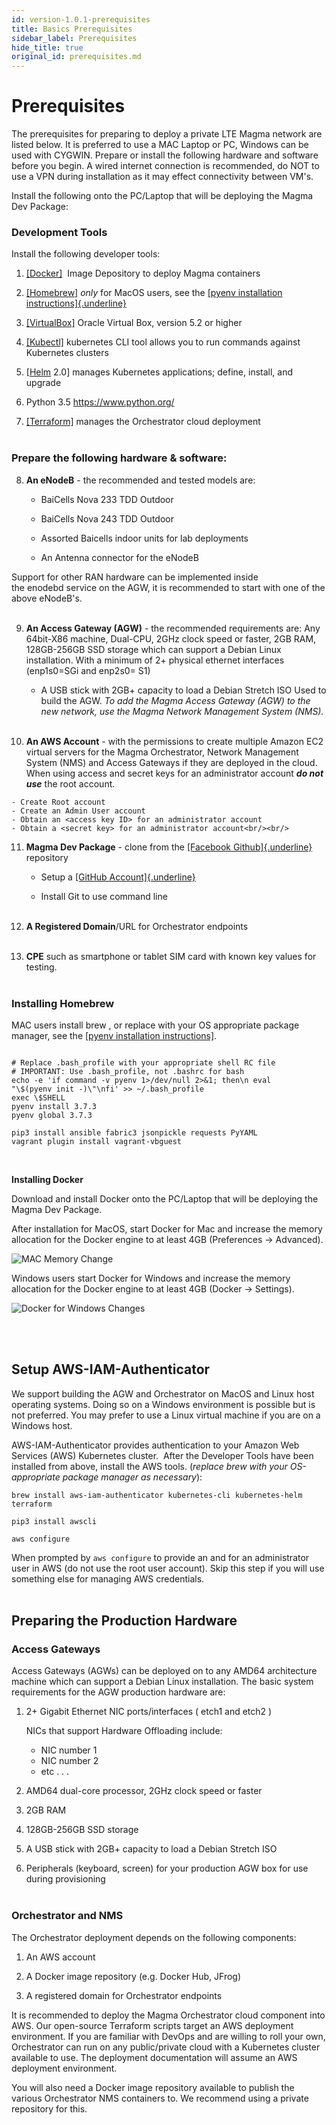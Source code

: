 ```yaml
---
id: version-1.0.1-prerequisites
title: Basics Prerequisites
sidebar_label: Prerequisites
hide_title: true
original_id: prerequisites.md
---
```

# Prerequisites

The prerequisites for preparing to deploy a private LTE Magma network
are listed below. It is preferred to use a MAC Laptop or PC, Windows can
be used with CYGWIN. Prepare or install the following hardware and
software before you begin. A wired internet connection is recommended,
do NOT to use a VPN during installation as it may effect connectivity
between VM's.

Install the following onto the PC/Laptop that will be deploying the
Magma Dev Package:

### Development Tools

Install the following developer tools:

1.  [[Docker]](https://www.docker.com/)  Image Depository to
    deploy Magma containers

2.  [[Homebrew]](https://brew.sh/) *only* for MacOS users,
    see the [[pyenv installation
    instructions]{.underline}](https://github.com/pyenv/pyenv#installation)

3.  [[VirtualBox]](https://www.virtualbox.org/) Oracle
    Virtual Box, version 5.2 or higher

4.  [[Kubectl]](https://kubernetes.io/docs/tasks/tools/install-kubectl/)
    kubernetes CLI tool allows you to run commands against Kubernetes
    clusters

5.  [[Helm](https://helm.sh/) 2.0] manages Kubernetes
    applications; define, install, and upgrade
    
6.  Python 3.5 https://www.python.org/ 

7.  [[Terraform]](https://www.terraform.io/downloads.html)
    manages the Orchestrator cloud deployment  <br/><br/>
	

### Prepare the following hardware & software:

8.  **An eNodeB** - the recommended and tested models are:

	- BaiCells Nova 233 TDD Outdoor

	- BaiCells Nova 243 TDD Outdoor

	- Assorted Baicells indoor units for lab deployments

	- An Antenna connector for the eNodeB

Support for other RAN hardware can be implemented inside
the enodebd service on the AGW, it is recommended to start with one of
the above eNodeB's.<br/><br/>


9.  **An Access Gateway (AGW)** - the recommended requirements are:
	Any 64bit-X86 machine, Dual-CPU, 2GHz clock speed or faster, 2GB RAM,
    128GB-256GB SSD storage which can support a Debian Linux installation.
	With a minimum of 2+ physical ethernet interfaces (enp1s0=SGi and enp2s0= S1)

	- A USB stick with 2GB+ capacity to load a Debian Stretch ISO Used to
    build the AGW.
    *To add the Magma Access Gateway (AGW) to the new network, use the Magma Network Management System (NMS).* <br/><br/> 
	
10.  **An AWS Account** - with the permissions to create multiple Amazon
    EC2 virtual servers for the Magma Orchestrator, Network Management
    System (NMS) and Access Gateways if they are deployed in the
    cloud. When using access and secret keys for an administrator
    account ***do not use*** the root account.

	- Create Root account
	- Create an Admin User account
	- Obtain an <access key ID> for an administrator account
	- Obtain a <secret key> for an administrator account<br/><br/>


11. **Magma Dev Package** - clone from the [[Facebook
    Github]{.underline}](https://github.com/facebookincubator/magma/)
    repository

	- Setup a [[GitHub
    Account]{.underline}](https://help.github.com/en/github/getting-started-with-github/set-up-git)

	- Install Git to use command line<br/><br/>


12. **A Registered Domain**/URL for Orchestrator endpoints<br/><br/>

13. **CPE** such as smartphone or tablet SIM card with known key values
    for testing.<br/><br/>
	

### Installing Homebrew

MAC users install brew , or replace with your OS appropriate package
manager, see the [[pyenv installation
instructions]](https://github.com/pyenv/pyenv#installation).

```brew install pyenv

# Replace .bash_profile with your appropriate shell RC file
# IMPORTANT: Use .bash_profile, not .bashrc for bash
echo -e 'if command -v pyenv 1>/dev/null 2>&1; then\n eval
"\$(pyenv init -)\"\nfi' >> ~/.bash_profile
exec \$SHELL
pyenv install 3.7.3
pyenv global 3.7.3

pip3 install ansible fabric3 jsonpickle requests PyYAML
vagrant plugin install vagrant-vbguest
```
<br/>

**Installing Docker**

Download and install Docker onto the PC/Laptop that will be deploying
the Magma Dev Package.

After installation for MacOS, start Docker for Mac and increase the
memory allocation for the Docker engine to at least 4GB (Preferences -\>
Advanced).

![MAC Memory Change](https://github.com/englishthomas/training/blob/master/Docusaurus/assets/MACmemory_change.png)



Windows users start Docker for Windows and increase the memory
allocation for the Docker engine to at least 4GB (Docker -\> Settings).

![Docker for Windows Changes](https://github.com/englishthomas/training/blob/master/Docusaurus/assets/DOCKERmemory_change.jpg)


<br/><br/>

## Setup AWS-IAM-Authenticator

We support building the AGW and Orchestrator on MacOS and Linux host
operating systems. Doing so on a Windows environment is possible but is
not preferred. You may prefer to use a Linux virtual machine if you are
on a Windows host.

AWS-IAM-Authenticator provides authentication to your Amazon Web
Services (AWS) Kubernetes cluster.  After the Developer Tools have been
installed from above, install the AWS tools.
(*replace brew with your OS-appropriate package manager as necessary*):

```
brew install aws-iam-authenticator kubernetes-cli kubernetes-helm terraform

pip3 install awscli

aws configure
```

When prompted by `aws configure` to provide an <access key ID> and
<secret key> for an administrator user in AWS (do not use the root
user account). Skip this step if you will use something else for
managing AWS credentials.<br/><br/>


## Preparing the Production Hardware

### Access Gateways

Access Gateways (AGWs) can be deployed on to any AMD64 architecture
machine which can support a Debian Linux installation. The basic system
requirements for the AGW production hardware are:

1.  2+ Gigabit Ethernet NIC ports/interfaces ( etch1 and etch2 )

	NICs that support Hardware Offloading include:

	- NIC number 1
	- NIC number 2
	- etc . . .


2.  AMD64 dual-core processor, 2GHz clock speed or faster

3.  2GB RAM

4.  128GB-256GB SSD storage

5.  A USB stick with 2GB+ capacity to load a Debian Stretch ISO

6.  Peripherals (keyboard, screen) for your production AGW box for use
    during provisioning<br/><br/>
	

### Orchestrator and NMS

The Orchestrator deployment depends on the following components:

1.  An AWS account

2.  A Docker image repository (e.g. Docker Hub, JFrog)

3.  A registered domain for Orchestrator endpoints

It is recommended to deploy the Magma Orchestrator cloud component into
AWS. Our open-source Terraform scripts target an AWS deployment
environment. If you are familiar with DevOps and are willing to roll
your own, Orchestrator can run on any public/private cloud with a
Kubernetes cluster available to use. The deployment documentation will
assume an AWS deployment environment.

You will also need a Docker image repository available to publish the
various Orchestrator NMS containers to. We recommend using a private
repository for this.
